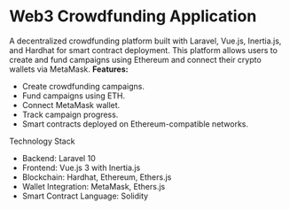 <h1>Web3 Crowdfunding Application</h1>

A decentralized crowdfunding platform built with Laravel, Vue.js, Inertia.js, and Hardhat for smart contract deployment. This platform allows users to create and fund campaigns using Ethereum and connect their crypto wallets via MetaMask.
<b>Features: </b>

<ul>
<li>Create crowdfunding campaigns.</li>
<li>Fund campaigns using ETH.</li>
<li>Connect MetaMask wallet.</li>
<li>Track campaign progress.</li>
<li>Smart contracts deployed on Ethereum-compatible networks.</li>

</ul>

Technology Stack
<ul>
    <li>Backend: Laravel 10</li>
    <li>Frontend: Vue.js 3 with Inertia.js</li>
    <li>Blockchain: Hardhat, Ethereum, Ethers.js</li>
    <li>Wallet Integration: MetaMask, Ethers.js</li>
    <li>Smart Contract Language: Solidity</li>
</ul>


